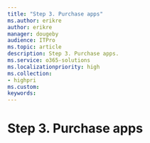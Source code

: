 ```yaml
---
title: "Step 3. Purchase apps"
ms.author: erikre
author: erikre
manager: dougeby
audience: ITPro
ms.topic: article
description: Step 3. Purchase apps.
ms.service: o365-solutions
ms.localizationpriority: high
ms.collection:
- highpri
ms.custom:
keywords:
---
```


# Step 3. Purchase apps


